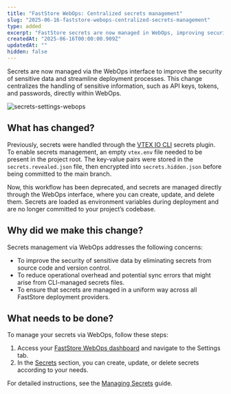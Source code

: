 ```yaml
---
title: "FastStore WebOps: Centralized secrets management"
slug: "2025-06-16-faststore-webops-centralized-secrets-management"
type: added
excerpt: "FastStore secrets are now managed in WebOps, improving security by deploying them as environment variables through AWS Secrets Manager."
createdAt: "2025-06-16T00:00:00.909Z"
updatedAt: ""
hidden: false
---
```


Secrets are now managed via the WebOps interface to improve the security of sensitive data and streamline deployment processes. This change centralizes the handling of sensitive information, such as API keys, tokens, and passwords, directly within WebOps.

![secrets-settings-webops](https://vtexhelp.vtexassets.com/assets/docs/src/secrets-settings-webops___c4cc35670f1faf9ecabd30447d1ee9b6.gif)

## What has changed?

Previously, secrets were handled through the [VTEX IO CLI](https://developers.vtex.com/docs/guides/vtex-io-documentation-vtex-io-cli-plugins) secrets plugin. To enable secrets management, an empty `vtex.env` file needed to be present in the project root. The key-value pairs were stored in the `secrets.revealed.json` file, then encrypted into `secrets.hidden.json` before being committed to the main branch.

Now, this workflow has been deprecated, and secrets are managed directly through the WebOps interface, where you can create, update, and delete them. Secrets are loaded as environment variables during deployment and are no longer committed to your project’s codebase.

## Why did we make this change?

Secrets management via WebOps addresses the following concerns:

- To improve the security of sensitive data by eliminating secrets from source code and version control.
- To reduce operational overhead and potential sync errors that might arise from CLI-managed secrets files.
- To ensure that secrets are managed in a uniform way across all FastStore deployment providers.

## What needs to be done?

To manage your secrets via WebOps, follow these steps:

1. Access your [FastStore WebOps dashboard](https://developers.vtex.com/docs/guides/faststore/1-onboarding-dashboard) and navigate to the Settings tab.
2. In the [Secrets](https://developers.vtex.com/docs/guides/faststore/1-onboarding-dashboard#secrets) section, you can create, update, or delete secrets according to your needs.

For detailed instructions, see the [Managing Secrets](https://developers.vtex.com/docs/guides/faststore/security-managing-secrets) guide.
